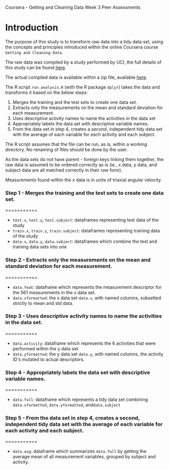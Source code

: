 Coursera - Getting and Cleaning Data
Week 3 Peer Assessments

Introduction
===========

The purpose of this study is to transform raw data into a tidy data set, using the concepts and principles introduced within the online Coursera course `Getting and Cleaning Data`.

The raw data was compiled by a study performed by UCI, the full details of this study can be found [here](http://archive.ics.uci.edu/ml/datasets/Human+Activity+Recognition+Using+Smartphones).

The actual compiled data is available within a zip file, available [here](https://d396qusza40orc.cloudfront.net/getdata%2Fprojectfiles%2FUCI%20HAR%20Dataset.zip).


The R script `run_analysis.R` (with the R package `dplyr`) takes the data  and transforms it based on the below steps:
1. Merges the training and the test sets to create one data set.
2. Extracts only the measurements on the mean and standard deviation for each measurement. 
3. Uses descriptive activity names to name the activities in the data set
4. Appropriately labels the data set with descriptive variable names. 
5. From the data set in step 4, creates a second, independent tidy data set with the average of each variable for each activity and each subject.

The R script assumes that the file can be run, as is, within a working directory.  No renaming of files should be done by the user.

As the data sets do not have parent - foreign keys linking them together, the raw data is assumed to be ordered correctly as is (ie., x data, y data, and subject data are all matched correctly in their raw form).

Measurements found within the x data is in units of triaxial angular velocity.

### Step 1 - Merges the training and the test sets to create one data set.
===========
* `test.x`, `test.y`, `test.subject`: dataframes representing test data of the study
* `train.x`, `train.y`, `train.subject`: dataframes representing training data of the study
* `data.x`, `data.y`, `data.subject`: dataframes which combine the test and training data sets into one

### Step 2 - Extracts only the measurements on the mean and standard deviation for each measurement.
===========
* `data.feat`: dataframe which represents the measurement descriptor for the 561 measurements in the x data set.
* `data.xformatted`: the x data set `data.x`, with named columns, subsetted strictly to mean and std data.

### Step 3 - Uses descriptive activity names to name the activities in the data set.
===========
* `data.activity`: dataframe which represents the 6 activities that were performed within the y data set.
* `data.yformatted`: the y data set `data.y`, with named columns, the activity ID's mutated to actual descriptors.

### Step 4 - Appropriately labels the data set with descriptive variable names. 
===========
* `data.full`: dataframe which represents a tidy data set combining `data.xformatted`, `data.yformatted`, and`data.subject`

### Step 5 - From the data set in step 4, creates a second, independent tidy data set with the average of each variable for each activity and each subject.
===========
* `data.avg`: dataframe which summarizes `data.full` by getting the average mean of all measurement variables, grouped by subject and activity.

